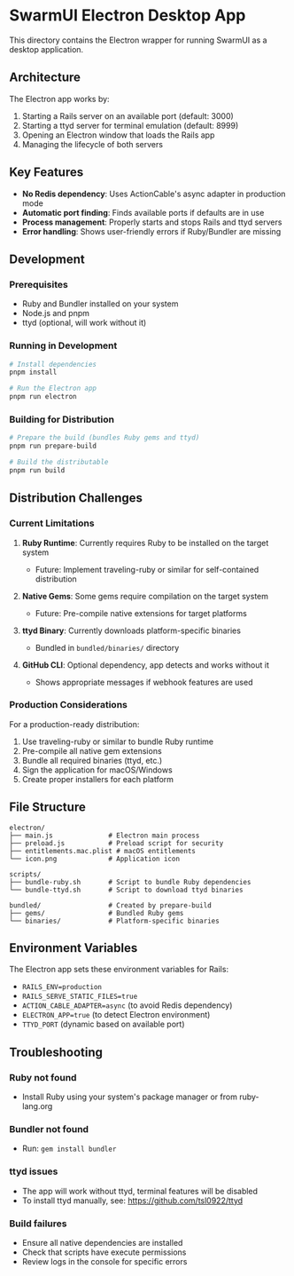 # SwarmUI Electron Desktop App

This directory contains the Electron wrapper for running SwarmUI as a desktop application.

## Architecture

The Electron app works by:

1. Starting a Rails server on an available port (default: 3000)
2. Starting a ttyd server for terminal emulation (default: 8999)
3. Opening an Electron window that loads the Rails app
4. Managing the lifecycle of both servers

## Key Features

- **No Redis dependency**: Uses ActionCable's async adapter in production mode
- **Automatic port finding**: Finds available ports if defaults are in use
- **Process management**: Properly starts and stops Rails and ttyd servers
- **Error handling**: Shows user-friendly errors if Ruby/Bundler are missing

## Development

### Prerequisites

- Ruby and Bundler installed on your system
- Node.js and pnpm
- ttyd (optional, will work without it)

### Running in Development

```bash
# Install dependencies
pnpm install

# Run the Electron app
pnpm run electron
```

### Building for Distribution

```bash
# Prepare the build (bundles Ruby gems and ttyd)
pnpm run prepare-build

# Build the distributable
pnpm run build
```

## Distribution Challenges

### Current Limitations

1. **Ruby Runtime**: Currently requires Ruby to be installed on the target system
   - Future: Implement traveling-ruby or similar for self-contained distribution

2. **Native Gems**: Some gems require compilation on the target system
   - Future: Pre-compile native extensions for target platforms

3. **ttyd Binary**: Currently downloads platform-specific binaries
   - Bundled in `bundled/binaries/` directory

4. **GitHub CLI**: Optional dependency, app detects and works without it
   - Shows appropriate messages if webhook features are used

### Production Considerations

For a production-ready distribution:

1. Use traveling-ruby or similar to bundle Ruby runtime
2. Pre-compile all native gem extensions
3. Bundle all required binaries (ttyd, etc.)
4. Sign the application for macOS/Windows
5. Create proper installers for each platform

## File Structure

```
electron/
├── main.js              # Electron main process
├── preload.js           # Preload script for security
├── entitlements.mac.plist # macOS entitlements
└── icon.png             # Application icon

scripts/
├── bundle-ruby.sh       # Script to bundle Ruby dependencies
└── bundle-ttyd.sh       # Script to download ttyd binaries

bundled/                 # Created by prepare-build
├── gems/                # Bundled Ruby gems
└── binaries/            # Platform-specific binaries
```

## Environment Variables

The Electron app sets these environment variables for Rails:

- `RAILS_ENV=production`
- `RAILS_SERVE_STATIC_FILES=true`
- `ACTION_CABLE_ADAPTER=async` (to avoid Redis dependency)
- `ELECTRON_APP=true` (to detect Electron environment)
- `TTYD_PORT` (dynamic based on available port)

## Troubleshooting

### Ruby not found

- Install Ruby using your system's package manager or from ruby-lang.org

### Bundler not found

- Run: `gem install bundler`

### ttyd issues

- The app will work without ttyd, terminal features will be disabled
- To install ttyd manually, see: https://github.com/tsl0922/ttyd

### Build failures

- Ensure all native dependencies are installed
- Check that scripts have execute permissions
- Review logs in the console for specific errors
